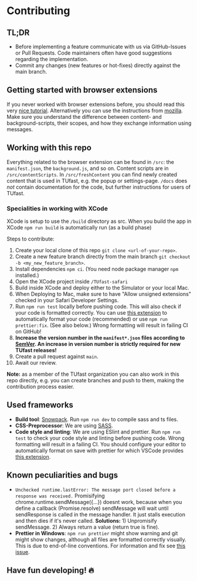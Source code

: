 # Contributing

## TL;DR
- Before implementing a feature communicate with us via GitHub-Issues or Pull Requests. Code maintainers often have good suggestions regarding the implementation.
- Commit any changes (new features or hot-fixes) directly against the main branch.

## Getting started with browser extensions

If you never worked with browser extensions before, you should read this very [nice tutorial](https://developer.chrome.com/docs/extensions/get-started). Alternatively you can use the instructions from [mozilla](https://developer.mozilla.org/de/docs/Mozilla/Add-ons/WebExtensions/Your_first_WebExtension). Make sure you understand the difference between content- and background-scripts, their scopes, and how they exchange information using messages.

## Working with this repo

Everything related to the browser extension can be found in `/src`: the `manifest.json`, the `background.js`, and so on. Content scripts are in `/src/contentScripts`. In `/src/freshContent` you can find newly created content that is used in TUfast, e.g. the popup or settings-page. `/docs` does _not_ contain documentation for the code, but further instructions for users of TUfast.

### Specialities in working with XCode
XCode is setup to use the `/build` directory as src.
When you build the app in XCode `npm run build` is automatically run (as a build phase)

Steps to contribute:

1. Create your local clone of this repo `git clone <url-of-your-repo>`.
3. Create a new feature branch directly from the main branch `git checkout -b <my_new_feature_branch>`.
4. Install dependencies `npm ci`. (You need node package manager `npm` installed.)
5. Open the XCode project inside `/TUfast-safari`
6. Build inside XCode and deploy either to the Simulator or your local Mac.
7. When Deploying to Mac, make sure to have "Allow unsigned extensions" checked in your Safari Developer Settings.
8. Run `npm run test` locally before pushing code. This will also check if your code is formatted correctly. You can use [this extension](https://marketplace.visualstudio.com/items?itemName=esbenp.prettier-vscode) to automatically format your code (recommended) or use `npm run prettier:fix`. (See also below.) Wrong formatting will result in failing CI on GitHub!
9. **Increase the version number in the `manifest*.json` files according to [SemVer](https://semver.org/). An increase in version number is strictly required for new TUfast releases!**
10. Create a pull request against `main`.
11. Await our review.

**Note:** as a member of the TUfast organization you can also work in this repo directly, e.g. you can create branches and push to them, making the contribution process easier.

## Used frameworks
- **Build tool**: [Snowpack](https://www.snowpack.dev/). Run `npm run dev` to compile sass and ts files.
- **CSS-Preprocessor**: We are using [SASS](https://sass-lang.com/).
- **Code style and linting**: We are using ESlint and prettier. Run `npm run test` to check your code style and linting before pushing code. Wrong formatting will result in a failing CI. You should configure your editor to automatically format on save with prettier for which VSCode provides [this extension](https://marketplace.visualstudio.com/items?itemName=esbenp.prettier-vscode).

## Known peculiarities and bugs
- `Unchecked runtime.lastError: The message port closed before a response was received.` Promisifying chrome.runtime.sendMessage({...}) doesnt work, because when you define a callback (Promise.resolve) sendMessage will wait until sendResponse is called in the message handler. It just stalls execution and then dies if it's never called. **Solutions:** 1) Unpromisify sendMessage. 2) Always return a value (return true is fine).
- **Prettier in Windows**: `npm run prettier` might show warning and git might show changes, although all files are formatted correctly visually. This is due to end-of-line conventions. For information and fix see [this issue](https://github.com/TUfast-TUD/TUfast_TUD/pull/157).

## Have fun developing! 🔥
